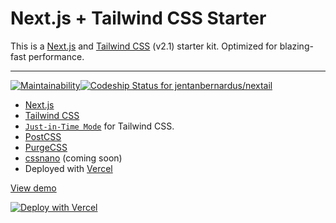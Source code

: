 # Next.js + Tailwind CSS Starter

This is a [Next.js](https://nextjs.org/) and [Tailwind CSS](https://tailwindcss.com/) (v2.1) starter kit. Optimized for blazing-fast performance. 

---

[![Maintainability](https://api.codeclimate.com/v1/badges/0643edcafca6909a974b/maintainability)](https://codeclimate.com/github/jentanbernardus/nextail/maintainability)[![Codeship Status for jentanbernardus/nextail](https://app.codeship.com/projects/8e864635-e0f7-4879-9ae9-f9255bf2aaf5/status?branch=master)](https://app.codeship.com/projects/444469)


- [Next.js](https://nextjs.org/)
- [Tailwind CSS](https://tailwindcss.com/)
- [`Just-in-Time Mode`](https://tailwindcss.com/docs/just-in-time-mode) for Tailwind CSS.
- [PostCSS](https://postcss.org/)
- [PurgeCSS](https://purgecss.com/)
- [cssnano](https://cssnano.co/) (coming soon)
- Deployed with [Vercel](https://vercel.com/)


[View demo](https://nextail.vercel.app/)

[![Deploy with Vercel](https://vercel.com/button)](https://vercel.com/new/git/external?repository-url=https://github.com/jentanbernardus/nextail)

<!-- [Vercel Documentation](https://nextjs.org/docs/deployment) -->
